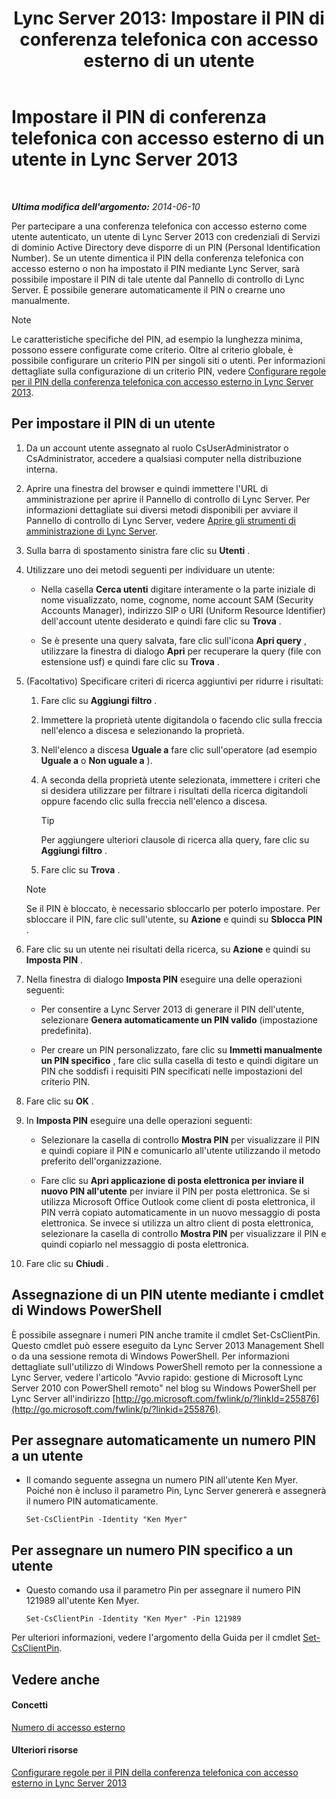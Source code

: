 ﻿---
title: 'Lync Server 2013: Impostare il PIN di conferenza telefonica con accesso esterno di un utente'
TOCTitle: Impostare il PIN di conferenza telefonica con accesso esterno di un utente
ms:assetid: 4252b5a5-4267-4513-b18e-0253a8d66f72
ms:mtpsurl: https://technet.microsoft.com/it-it/library/Gg520985(v=OCS.15)
ms:contentKeyID: 49300351
ms.date: 08/24/2015
mtps_version: v=OCS.15
ms.translationtype: HT
---

# Impostare il PIN di conferenza telefonica con accesso esterno di un utente in Lync Server 2013

 

_**Ultima modifica dell'argomento:** 2014-06-10_

Per partecipare a una conferenza telefonica con accesso esterno come utente autenticato, un utente di Lync Server 2013 con credenziali di Servizi di dominio Active Directory deve disporre di un PIN (Personal Identification Number). Se un utente dimentica il PIN della conferenza telefonica con accesso esterno o non ha impostato il PIN mediante Lync Server, sarà possibile impostare il PIN di tale utente dal Pannello di controllo di Lync Server. È possibile generare automaticamente il PIN o crearne uno manualmente.


> [!NOTE]
> Le caratteristiche specifiche del PIN, ad esempio la lunghezza minima, possono essere configurate come criterio. Oltre al criterio globale, è possibile configurare un criterio PIN per singoli siti o utenti. Per informazioni dettagliate sulla configurazione di un criterio PIN, vedere <A href="lync-server-2013-configure-dial-in-conferencing-personal-identification-number-pin-rules.md">Configurare regole per il PIN della conferenza telefonica con accesso esterno in Lync Server 2013</A>.



## Per impostare il PIN di un utente

1.  Da un account utente assegnato al ruolo CsUserAdministrator o CsAdministrator, accedere a qualsiasi computer nella distribuzione interna.

2.  Aprire una finestra del browser e quindi immettere l'URL di amministrazione per aprire il Pannello di controllo di Lync Server. Per informazioni dettagliate sui diversi metodi disponibili per avviare il Pannello di controllo di Lync Server, vedere [Aprire gli strumenti di amministrazione di Lync Server](lync-server-2013-open-lync-server-administrative-tools.md).

3.  Sulla barra di spostamento sinistra fare clic su **Utenti** .

4.  Utilizzare uno dei metodi seguenti per individuare un utente:
    
      - Nella casella **Cerca utenti** digitare interamente o la parte iniziale di nome visualizzato, nome, cognome, nome account SAM (Security Accounts Manager), indirizzo SIP o URI (Uniform Resource Identifier) dell'account utente desiderato e quindi fare clic su **Trova** .
    
      - Se è presente una query salvata, fare clic sull'icona **Apri query** , utilizzare la finestra di dialogo **Apri** per recuperare la query (file con estensione usf) e quindi fare clic su **Trova** .

5.  (Facoltativo) Specificare criteri di ricerca aggiuntivi per ridurre i risultati:
    
    1.  Fare clic su **Aggiungi filtro** .
    
    2.  Immettere la proprietà utente digitandola o facendo clic sulla freccia nell'elenco a discesa e selezionando la proprietà.
    
    3.  Nell'elenco a discesa **Uguale a** fare clic sull'operatore (ad esempio **Uguale a** o **Non uguale a** ).
    
    4.  A seconda della proprietà utente selezionata, immettere i criteri che si desidera utilizzare per filtrare i risultati della ricerca digitandoli oppure facendo clic sulla freccia nell'elenco a discesa.
        
        > [!TIP]  
        > Per aggiungere ulteriori clausole di ricerca alla query, fare clic su <strong>Aggiungi filtro</strong> .    
    5.  Fare clic su **Trova** .
    

    > [!NOTE]
    > Se il PIN è bloccato, è necessario sbloccarlo per poterlo impostare. Per sbloccare il PIN, fare clic sull'utente, su <STRONG>Azione</STRONG> e quindi su <STRONG>Sblocca PIN</STRONG> .



6.  Fare clic su un utente nei risultati della ricerca, su **Azione** e quindi su **Imposta PIN** .

7.  Nella finestra di dialogo **Imposta PIN** eseguire una delle operazioni seguenti:
    
      - Per consentire a Lync Server 2013 di generare il PIN dell'utente, selezionare **Genera automaticamente un PIN valido** (impostazione predefinita).
    
      - Per creare un PIN personalizzato, fare clic su **Immetti manualmente un PIN specifico** , fare clic sulla casella di testo e quindi digitare un PIN che soddisfi i requisiti PIN specificati nelle impostazioni del criterio PIN.

8.  Fare clic su **OK** .

9.  In **Imposta PIN** eseguire una delle operazioni seguenti:
    
      - Selezionare la casella di controllo **Mostra PIN** per visualizzare il PIN e quindi copiare il PIN e comunicarlo all'utente utilizzando il metodo preferito dell'organizzazione.
    
      - Fare clic su **Apri applicazione di posta elettronica per inviare il nuovo PIN all'utente** per inviare il PIN per posta elettronica. Se si utilizza Microsoft Office Outlook come client di posta elettronica, il PIN verrà copiato automaticamente in un nuovo messaggio di posta elettronica. Se invece si utilizza un altro client di posta elettronica, selezionare la casella di controllo **Mostra PIN** per visualizzare il PIN e quindi copiarlo nel messaggio di posta elettronica.

10. Fare clic su **Chiudi** .

## Assegnazione di un PIN utente mediante i cmdlet di Windows PowerShell

È possibile assegnare i numeri PIN anche tramite il cmdlet Set-CsClientPin. Questo cmdlet può essere eseguito da Lync Server 2013 Management Shell o da una sessione remota di Windows PowerShell. Per informazioni dettagliate sull'utilizzo di Windows PowerShell remoto per la connessione a Lync Server, vedere l'articolo "Avvio rapido: gestione di Microsoft Lync Server 2010 con PowerShell remoto" nel blog su Windows PowerShell per Lync Server all'indirizzo [http://go.microsoft.com/fwlink/p/?linkId=255876](http://go.microsoft.com/fwlink/p/?linkid=255876).

## Per assegnare automaticamente un numero PIN a un utente

  - Il comando seguente assegna un numero PIN all'utente Ken Myer. Poiché non è incluso il parametro Pin, Lync Server genererà e assegnerà il numero PIN automaticamente.
    
        Set-CsClientPin -Identity "Ken Myer" 

## Per assegnare un numero PIN specifico a un utente

  - Questo comando usa il parametro Pin per assegnare il numero PIN 121989 all'utente Ken Myer.
    
        Set-CsClientPin -Identity "Ken Myer" -Pin 121989

Per ulteriori informazioni, vedere l'argomento della Guida per il cmdlet [Set-CsClientPin](https://docs.microsoft.com/en-us/powershell/module/skype/Set-CsClientPin).

## Vedere anche

#### Concetti

[Numero di accesso esterno](https://technet.microsoft.com/it-it/library/gg133674\(v=ocs.15\))  

#### Ulteriori risorse

[Configurare regole per il PIN della conferenza telefonica con accesso esterno in Lync Server 2013](lync-server-2013-configure-dial-in-conferencing-personal-identification-number-pin-rules.md)

